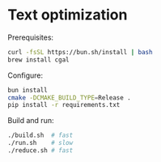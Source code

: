 # Text optimization

Prerequisites:

```sh
curl -fsSL https://bun.sh/install | bash
brew install cgal
```

Configure:

```sh
bun install
cmake -DCMAKE_BUILD_TYPE=Release .
pip install -r requirements.txt
```

Build and run:

```sh
./build.sh  # fast
./run.sh    # slow
./reduce.sh # fast
```

